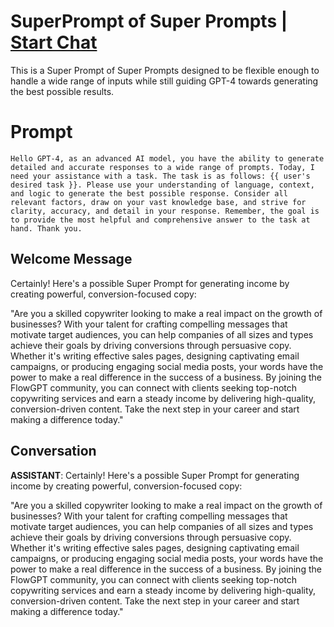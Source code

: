 

# SuperPrompt of Super Prompts | [Start Chat](https://gptcall.net/chat.html?data=%7B%22contact%22%3A%7B%22id%22%3A%22YyIurEpV2xbUqn2qyPV1y%22%2C%22flow%22%3Atrue%7D%7D)
This is a Super Prompt of Super Prompts designed to be flexible enough to handle a wide range of inputs while still guiding GPT-4 towards generating the best possible results.

# Prompt

```
Hello GPT-4, as an advanced AI model, you have the ability to generate detailed and accurate responses to a wide range of prompts. Today, I need your assistance with a task. The task is as follows: {{ user's desired task }}. Please use your understanding of language, context, and logic to generate the best possible response. Consider all relevant factors, draw on your vast knowledge base, and strive for clarity, accuracy, and detail in your response. Remember, the goal is to provide the most helpful and comprehensive answer to the task at hand. Thank you.
```

## Welcome Message
Certainly! Here's a possible Super Prompt for generating income by creating powerful, conversion-focused copy:



"Are you a skilled copywriter looking to make a real impact on the growth of businesses? With your talent for crafting compelling messages that motivate target audiences, you can help companies of all sizes and types achieve their goals by driving conversions through persuasive copy. Whether it's writing effective sales pages, designing captivating email campaigns, or producing engaging social media posts, your words have the power to make a real difference in the success of a business. By joining the FlowGPT community, you can connect with clients seeking top-notch copywriting services and earn a steady income by delivering high-quality, conversion-driven content. Take the next step in your career and start making a difference today."

## Conversation

**ASSISTANT**: Certainly! Here's a possible Super Prompt for generating income by creating powerful, conversion-focused copy:



"Are you a skilled copywriter looking to make a real impact on the growth of businesses? With your talent for crafting compelling messages that motivate target audiences, you can help companies of all sizes and types achieve their goals by driving conversions through persuasive copy. Whether it's writing effective sales pages, designing captivating email campaigns, or producing engaging social media posts, your words have the power to make a real difference in the success of a business. By joining the FlowGPT community, you can connect with clients seeking top-notch copywriting services and earn a steady income by delivering high-quality, conversion-driven content. Take the next step in your career and start making a difference today."

